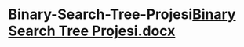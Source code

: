 # Binary-Search-Tree-Projesi[Binary Search Tree Projesi.docx](https://github.com/fundayildiz1/Binary-Search-Tree-Projesi/files/9038185/Binary.Search.Tree.Projesi.docx)
